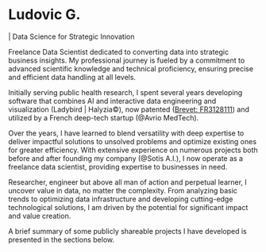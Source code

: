 <h1>Ludovic G.</h1> | Data Science for Strategic Innovation

Freelance Data Scientist dedicated to converting data into strategic business insights. My professional journey is fueled by a commitment to advanced scientific knowledge and technical proficiency, ensuring precise and efficient data handling at all levels.

Initially serving public health research, I spent several years developing software that combines AI and interactive data engineering and visualization (Ladybird | Halyzia©), now patented ([Brevet: FR3128111](https://data.inpi.fr/brevets/FR3128111)) and utilized by a French deep-tech startup (@Avrio MedTech). 

Over the years, I have learned to blend versatility with deep expertise to deliver impactful solutions to unsolved problems and optimize existing ones for greater efficiency. With extensive experience on numerous projects both before and after founding my company (@Sotis A.I.), I now operate as a freelance data scientist, providing expertise to businesses in need. 

Researcher, engineer but above all man of action and perpetual learner, I uncover value in data, no matter the complexity. From analyzing basic trends to optimizing data infrastructure and developing cutting-edge technological solutions, I am driven by the potential for significant impact and value creation.

A brief summary of some publicly shareable projects I have developed is presented in the sections below.
